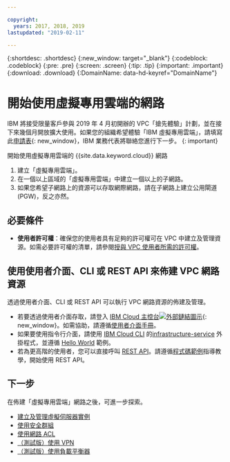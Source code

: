 ```yaml
---

copyright:
  years: 2017, 2018, 2019
lastupdated: "2019-02-11"

---
```


{:shortdesc: .shortdesc}
{:new_window: target="_blank"}
{:codeblock: .codeblock}
{:pre: .pre}
{:screen: .screen}
{:tip: .tip}
{:important: .important}
{:download: .download}
{:DomainName: data-hd-keyref="DomainName"}

# 開始使用虛擬專用雲端的網路


IBM 將接受限量客戶參與 2019 年 4 月初開辦的 VPC「搶先體驗」計劃，並在接下來幾個月開放擴大使用。如果您的組織希望體驗「IBM 虛擬專用雲端」，請填寫此[申請表](https://cloud.ibm.com/vpc){: new_window}，IBM 業務代表將聯絡您進行下一步。
{: important}

開始使用虛擬專用雲端的 {{site.data.keyword.cloud}} 網路

1. 建立「虛擬專用雲端」。
2. 在一個以上區域的「虛擬專用雲端」中建立一個以上的子網路。
3. 如果您希望子網路上的資源可以存取網際網路，請在子網路上建立公用閘道 (PGW)，反之亦然。

## 必要條件

 * **使用者許可權**：確保您的使用者具有足夠的許可權可在 VPC 中建立及管理資源。如需必要許可權的清單，請參閱[授與 VPC 使用者所需的許可權](/docs/infrastructure/vpc?topic=vpc-managing-user-permissions-for-vpc-resources)。

## 使用使用者介面、CLI 或 REST API 來佈建 VPC 網路資源

透過使用者介面、CLI 或 REST API 可以執行 VPC 網路資源的佈建及管理。

* 若要透過使用者介面存取，請登入 [IBM Cloud 主控台![外部鏈結圖示](../../icons/launch-glyph.svg "外部鏈結圖示")]( https://{DomainName}/vpc){: new_window}。如需協助，請遵循[使用者介面手冊](/docs/infrastructure/vpc?topic=vpc-creating-a-vpc-using-the-ibm-cloud-console)。
* 如果要使用指令行介面，請使用 [IBM Cloud CLI](/docs/cli/reference/ibmcloud?topic=cloud-cli-overview) 的[infrastructure-service](/docs/infrastructure-service-cli-plugin/vpc-cli-reference.html) 外掛程式，並遵循 [Hello World](/docs/infrastructure/vpc?topic=vpc-creating-a-vpc-using-the-ibm-cloud-cli) 範例。
* 若為更高階的使用者，您可以直接呼叫 [REST API](https://{DomainName}/apidocs/rias)。請遵循[程式碼範例](/docs/infrastructure/vpc?topic=vpc-creating-a-vpc-using-the-rest-apis)指導教學，開始使用 REST API。

## 下一步

在佈建「虛擬專用雲端」網路之後，可進一步探索。

* [建立及管理虛擬伺服器實例](/docs/infrastructure/vpc?topic=vpc-creating-and-managing-virtual-server-instances)
* [使用安全群組](/docs/infrastructure/vpc-network?topic=vpc-network-setting-up-security-groups-using-the-cli)
* [使用網路 ACL](/docs/infrastructure/vpc-network?topic=vpc-network-setting-up-network-acls-using-the-cli)
* [（測試版）使用 VPN](/docs/infrastructure/vpc-network?topic=vpc-network--beta-using-vpn-with-your-vpc)
* [（測試版）使用負載平衡器](/docs/infrastructure/vpc-network?topic=vpc-network--beta-using-load-balancers-in-ibm-cloud-vpc#-beta-using-load-balancers-in-ibm-cloud-vpc)

